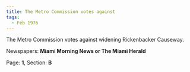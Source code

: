 ```yaml
---  
title: The Metro Commission votes against  
tags:  
  - Feb 1976  
---  
```

  
The Metro Commission votes against widening Rickenbacker Causeway.  
  
Newspapers: **Miami Morning News or The Miami Herald**  
  
Page: **1**, Section: **B** 
